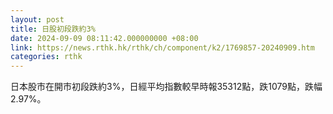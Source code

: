 ```yaml
---
layout: post
title: 日股初段跌約3%
date: 2024-09-09 08:11:42.000000000 +08:00
link: https://news.rthk.hk/rthk/ch/component/k2/1769857-20240909.htm
categories: rthk
---
```


日本股市在開市初段跌約3%，日經平均指數較早時報35312點，跌1079點，跌幅2.97%。
